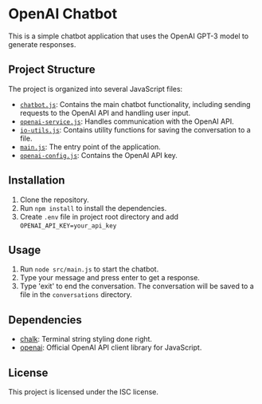 # OpenAI Chatbot

This is a simple chatbot application that uses the OpenAI GPT-3 model to generate responses.

## Project Structure

The project is organized into several JavaScript files:

- [`chatbot.js`](src/chatbot.js): Contains the main chatbot functionality, including sending requests to the OpenAI API and handling user input.
- [`openai-service.js`](src/openai-service.js): Handles communication with the OpenAI API.
- [`io-utils.js`](src/io-utils.js): Contains utility functions for saving the conversation to a file.
- [`main.js`](src/main.js): The entry point of the application.
- [`openai-config.js`](src/openai-config.js): Contains the OpenAI API key.

## Installation

1. Clone the repository.
2. Run `npm install` to install the dependencies.
3. Create `.env` file in project root directory and add `OPENAI_API_KEY=your_api_key`

## Usage

1. Run `node src/main.js` to start the chatbot.
2. Type your message and press enter to get a response.
3. Type 'exit' to end the conversation. The conversation will be saved to a file in the `conversations` directory.

## Dependencies

- [chalk](https://www.npmjs.com/package/chalk): Terminal string styling done right.
- [openai](https://www.npmjs.com/package/openai): Official OpenAI API client library for JavaScript.

## License

This project is licensed under the ISC license.